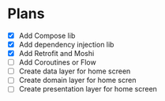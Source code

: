 # Plans

- [X] Add Compose lib
- [X] Add dependency injection lib
- [X] Add Retrofit and Moshi
- [ ] Add Coroutines or Flow
- [ ] Create data layer for home screen
- [ ] Create domain layer for home scren
- [ ] Create presentation layer for home screen
